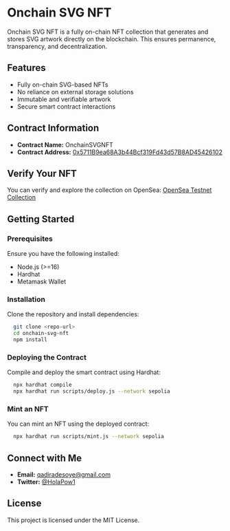 # Onchain SVG NFT

Onchain SVG NFT is a fully on-chain NFT collection that generates and stores SVG artwork directly on the blockchain. This ensures permanence, transparency, and decentralization.

## Features
- Fully on-chain SVG-based NFTs
- No reliance on external storage solutions
- Immutable and verifiable artwork
- Secure smart contract interactions

## Contract Information
- **Contract Name:** OnchainSVGNFT
- **Contract Address:** [0x5711B9ea68A3b44Bcf319Fd43d57B8AD45426102](https://sepolia.basescan.org/address/0x5711B9ea68A3b44Bcf319Fd43d57B8AD45426102#code)

## Verify Your NFT
You can verify and explore the collection on OpenSea:
[OpenSea Testnet Collection](https://testnets.opensea.io/collection/onchainsvgnft-2)

## Getting Started
### Prerequisites
Ensure you have the following installed:
- Node.js (>=16)
- Hardhat
- Metamask Wallet

### Installation
Clone the repository and install dependencies:
```sh
  git clone <repo-url>
  cd onchain-svg-nft
  npm install
```

### Deploying the Contract
Compile and deploy the smart contract using Hardhat:
```sh
  npx hardhat compile
  npx hardhat run scripts/deploy.js --network sepolia
```

### Mint an NFT
You can mint an NFT using the deployed contract:
```sh
  npx hardhat run scripts/mint.js --network sepolia
```

## Connect with Me
- **Email:** qadiradesoye@gmail.com  
- **Twitter:** [@HolaPow1](https://x.com/HolaPow1)

## License
This project is licensed under the MIT License.

